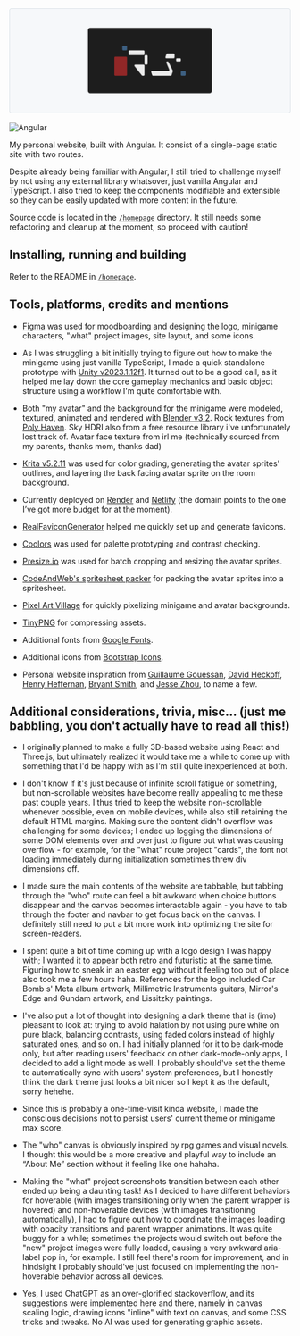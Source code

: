<picture>
  <source media="(prefers-color-scheme: dark)" srcset="./repo-assets/logo_dark.png">
  <img alt="Personal_website logo." src="./repo-assets/logo_light.png">
</picture>

![Angular](https://img.shields.io/badge/Angular-DD0031?style=flat&logo=angular&logoColor=white) 

My personal website, built with Angular. It consist of a single-page static site with two routes.
 
Despite already being familiar with Angular, I still tried to challenge myself by not using any external library whatsover, just vanilla Angular and TypeScript. I also tried to keep the components modifiable and extensible so they can be easily updated with more content in the future.

Source code is located in the [`/homepage`](https://github.com/ricardosantosfc/personal-website/tree/main/homepage) directory. It still needs some refactoring and cleanup at the moment, so proceed with caution! 

## Installing, running and building

Refer to the README in [`/homepage`](https://github.com/ricardosantosfc/personal-website/tree/main/homepage#homepage).

## Tools, platforms, credits and mentions

- [Figma](https://www.figma.com/) was used for moodboarding and designing the logo, minigame characters, "what" project images, site layout, and some icons.
  
- As I was struggling a bit initially trying to figure out how to make the minigame using just vanilla TypeScript, I made a quick standalone prototype with [Unity v2023.1.12f1](https://unity.com). It turned out to be a good call, as it helped me lay down the core gameplay mechanics and basic object structure using a workflow I'm quite comfortable with.
  
- Both "my avatar" and the background for the minigame were modeled, textured, animated and rendered with [Blender v3.2](https://www.blender.org/). Rock textures from [Poly Haven](https://polyhaven.com/a/aerial_rocks_04). Sky HDRI also from a free resource library i've unfortunately lost track of. Avatar face texture from irl me (technically sourced from my parents, thanks mom, thanks dad)
  
- [Krita v5.2.11](https://krita.org/pt-pt/download/) was used for color grading, generating the avatar sprites' outlines, and layering the back facing avatar sprite on the room background.
  
- Currently deployed on [Render](https://render.com/) and [Netlify](https://www.netlify.com/) (the domain points to the one I’ve got more budget for at the moment).
  
- [RealFaviconGenerator](https://realfavicongenerator.net/) helped me quickly set up and generate favicons.
  
- [Coolors](https://coolors.co/) was used for palette prototyping and contrast checking.
  
- [Presize.io](https://www.presize.io/) was used for batch cropping and resizing the avatar sprites.
  
- [CodeAndWeb's spritesheet packer](https://www.codeandweb.com/free-sprite-sheet-packer) for packing the avatar sprites into a spritesheet.
  
- [Pixel Art Village](https://pixelartvillage.com/) for quickly pixelizing minigame and avatar backgrounds.
  
- [TinyPNG](https://tinypng.com/) for compressing assets.
  
- Additional fonts from [Google Fonts](https://fonts.google.com/share?selection.family=Anta|Montserrat:ital,wght@0,100..900;1,100..900|VT323).
  
- Additional icons from [Bootstrap Icons](https://icons.getbootstrap.com/).
  
- Personal website inspiration from [Guillaume Gouessan](https://guillaumegouessan.com/), [David Heckoff](https://david-hckh.com/), [Henry Heffernan](https://henryheffernan.com/), [Bryant Smith](https://bryantcodes.art/), and [Jesse Zhou](https://www.jesse-zhou.com/), to name a few.

## Additional considerations, trivia, misc... (just me babbling, you don't actually have to read all this!)

- I originally planned to make a fully 3D-based website using React and Three.js, but ultimately realized it would take me a while to come up with something that I'd be happy with as I'm still quite inexperienced at both.
  
- I don't know if it's just because of infinite scroll fatigue or something, but non-scrollable websites have become really appealing to me these past couple years. I thus tried to keep the website non-scrollable whenever possible, even on mobile devices, while also still retaining the default HTML margins. Making sure the content didn't overflow was challenging for some devices; I ended up logging the dimensions of some DOM elements over and over just to figure out what was causing overflow - for example, for the "what" route project "cards", the font not loading immediately during initialization sometimes threw div dimensions off.
  
- I made sure the main contents of the website are tabbable, but tabbing through the "who" route can feel a bit awkward when choice buttons disappear and the canvas becomes interactable again - you have to tab through the footer and navbar to get focus back on the canvas. I definitely still need to put a bit more work into optimizing the site for screen-readers.
  
- I spent quite a bit of time coming up with a logo design I was happy with; I wanted it to appear both retro and futuristic at the same time. Figuring how to sneak in an easter egg without it feeling too out of place also took me a few hours haha. References for the logo included Car Bomb s' Meta album artwork, Millimetric Instruments guitars, Mirror's Edge and Gundam artwork, and Lissitzky paintings.
  
- I've also put a lot of thought into designing a dark theme that is (imo) pleasant to look at: trying to avoid halation by not using pure white on pure black, balancing contrasts, using faded colors instead of highly saturated ones, and so on. I had initially planned for it to be dark-mode only, but after reading users' feedback on other dark-mode-only apps, I decided to add a light mode as well. I probably should've set the theme to automatically sync with users' system preferences, but I honestly think the dark theme just looks a bit nicer so I kept it as the default, sorry hehehe.
  
- Since this is probably a one-time-visit kinda website, I made the conscious decisions not to persist users' current theme or minigame max score.
  
- The "who" canvas is obviously inspired by rpg games and visual novels. I thought this would be a more creative and playful way to include an “About Me” section without it feeling like one hahaha.
  
- Making the "what" project screenshots transition between each other ended up being a daunting task! As I decided to have different behaviors for hoverable (with images transitioning only when the parent wrapper is hovered) and non-hoverable devices (with images transitioning automatically), I had to figure out how to coordinate the images loading with opacity transitions and parent wrapper animations. It was quite buggy for a while; sometimes the projects would switch out before the "new" project images were fully loaded, causing a very awkward aria-label pop in, for example. I still feel there's room for improvement, and in hindsight I probably should've just focused on implementing the non-hoverable behavior across all devices.
  
- Yes, I used ChatGPT as an over-glorified stackoverflow, and its suggestions were implemented here and there, namely in canvas scaling logic, drawing icons "inline" with text on canvas, and some CSS tricks and tweaks. No AI was used for generating graphic assets.
